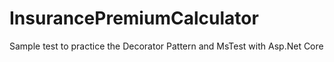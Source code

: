 # InsurancePremiumCalculator
Sample test to practice the Decorator Pattern and MsTest with Asp.Net Core
